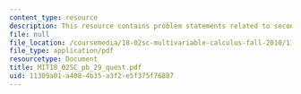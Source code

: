 ```yaml
---
content_type: resource
description: This resource contains problem statements related to second derivatives.
file: null
file_location: /coursemedia/18-02sc-multivariable-calculus-fall-2010/11309a01a4084b35a3f2e5f375f76887_MIT18_02SC_pb_29_quest.pdf
file_type: application/pdf
resourcetype: Document
title: MIT18_02SC_pb_29_quest.pdf
uid: 11309a01-a408-4b35-a3f2-e5f375f76887
---
```

